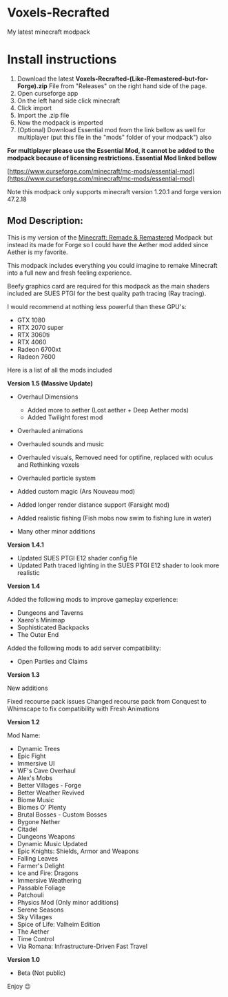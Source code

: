 # Voxels-Recrafted
My latest minecraft modpack

# Install instructions

1. Download the latest **Voxels-Recrafted-(Like-Remastered-but-for-Forge).zip** File from "Releases" on the right hand side of the page.
2. Open curseforge app
3. On the left hand side click minecraft
4. Click import
5. Import the .zip file
6. Now the modpack is imported
7. (Optional) Download Essential mod from the link bellow as well for multiplayer (put this file in the "mods" folder of your modpack") also

**For multiplayer please use the Essential Mod, it cannot be added to the modpack because of licensing restrictions. Essential Mod linked bellow**

[https://www.curseforge.com/minecraft/mc-mods/essential-mod](https://www.curseforge.com/minecraft/mc-mods/essential-mod)

Note this modpack only supports minecraft version 1.20.1 and forge version 47.2.18

**Mod Description:**
--------------------

This is my version of the [Minecraft: Remade & Remastered](https://www.youtube.com/watch?v=--ZpBg1Chts&pp=ygUhbWluZWNyYWZ0IHJlbWFrZSBtb2RwYWNrIG1vZHJpbnRo) Modpack but instead its made for Forge so I could have the Aether mod added since Aether is my favorite.

This modpack includes everything you could imagine to remake Minecraft into a full new and fresh feeling experience.

Beefy graphics card are required for this modpack as the main shaders included are SUES PTGI for the best quality path tracing (Ray tracing).

I would recommend at nothing less powerful than these GPU's:

*   GTX 1080
*   RTX 2070 super
*   RTX 3060ti
*   RTX 4060
*   Radeon 6700xt
*   Radeon 7600

Here is a list of all the mods included

**__Version 1.5__ (Massive Update)**

- Overhaul Dimensions 
  - Added more to aether (Lost aether + Deep Aether mods)
  - Added Twilight forest mod
- Overhauled animations
- Overhauled sounds and music
- Overhauled visuals, Removed need for optifine, replaced with oculus and Rethinking voxels
- Overhauled particle system

- Added custom magic (Ars Nouveau mod)
- Added longer render distance support (Farsight mod)
- Added realistic fishing (Fish mobs now swim to fishing lure in water)
- Many other minor additions

**__Version 1.4.1__**

- Updated SUES PTGI E12 shader config file
- Updated Path traced lighting in the SUES PTGI E12 shader to look more realistic

**__Version 1.4__**

Added the following mods to improve gameplay experience:

- Dungeons and Taverns
- Xaero's Minimap
- Sophisticated Backpacks
- The Outer End

Added the following mods to add server compatibility:

- Open Parties and Claims

**__Version 1.3__**

New additions

Fixed recourse pack issues
Changed recourse pack from Conquest to Whimscape to fix compatibility with Fresh Animations

**__Version 1.2__**

Mod Name:

*   Dynamic Trees
*   Epic Fight
*   Immersive UI
*   WF's Cave Overhaul
*   Alex's Mobs
*   Better Villages - Forge
*   Better Weather Revived
*   Biome Music
*   Biomes O' Plenty
*   Brutal Bosses - Custom Bosses
*   Bygone Nether
*   Citadel
*   Dungeons Weapons
*   Dynamic Music Updated
*   Epic Knights: Shields, Armor and Weapons
*   Falling Leaves
*   Farmer's Delight
*   Ice and Fire: Dragons
*   Immersive Weathering
*   Passable Foliage
*   Patchouli
*   Physics Mod (Only minor additions)
*   Serene Seasons
*   Sky Villages
*   Spice of Life: Valheim Edition
*   The Aether
*   Time Control
*   Via Romana: Infrastructure-Driven Fast Travel

**__Version 1.0__**

*   Beta (Not public)

Enjoy 😉
